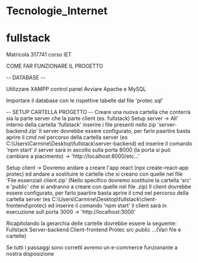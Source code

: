 # Tecnologie_Internet
# fullstack
Matricola 317741 corso IET

COME FAR FUNZIONARE IL PROGETTO

-- DATABASE --

Utilizzare XAMPP control panel
Avviare Apache e MySQL

Importare il database con le rispettive tabelle dal file 'protec.sql'

-- SETUP CARTELLA PROGETTO --
Creare una nuova cartella che conterrà sia la parte server che la parte client (es. fullstack)
Setup server -> All' interno della cartella 'fullstack' inserire i file presenti nello zip 'server-backend.zip'
Il server dovrebbe essere configurato, per farlo paartire basta aprire il cmd nel percorso della cartella server (es C:\Users\Carmine\Desktop\fullstack\server-backend)
ed inserire il comando 'npm start' il server sarà in ascolto sulla porta 8000 (la porta si può cambiare a piacimento) -> 'http://localhost:8000/etc...'

Setup client -> Dovremo andare a creare l'app react (npx create-react-app protec) ed andare a sostituire le cartelle che si creano con quelle nel file 'File essenziali client.zip'
(Nello specifico dovremo sostituire la cartella 'src' e 'public' che si andranno a creare con quelle nel file .zip)
Il client dovrebbe essere configurato, per farlo paartire basta aprire il cmd nel percorso della cartella server (es C:\Users\Carmine\Desktop\fullstack\client-frontend\protec)
ed inserire il comando 'npm start' il client sarà in esecuzione sull porta 3000 -> 'http://localhost:3000'

Ricapitolando la gerarchia delle cartelle dovrebbe essere la seguente:
  Fullstack
    Server-backend
    Client-frontend
      Protec
        src
        public
        ...(Vari file e cartelle)

Se tutti i passaggi sono corretti avremo un e-commerce funzionante a nostra disposizione
